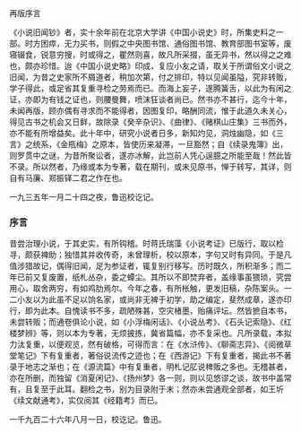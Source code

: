再版序言

  

  

《小说旧闻钞》者，实十余年前在北京大学讲《中国小说史》时，所集史料之一部。时方困瘁，无力买书，则假之中央图书馆、通俗图书馆、教育部图书室等，废寝辍食，锐意穷搜，时或得之，瞿然则喜，故凡所采掇，虽无异书，然以得之之难也，颇亦珍惜。迨《中国小说史略》印成，复应小友之请，取关于所谓俗文小说之旧闻，为昔之史家所不屑道者，稍加次第，付之排印，特以见闻虽隘，究非转贩，学子得此，或足省其复重寻检之劳焉而已。而海上妄子，遂腾簧舌，以此为有闲之证，亦即为有钱之证也，则腰曼舞，喷沫狂谈者尚已。然书亦不甚行，迄今十年，未闻再版，顾亦偶有寻求而不能得者，因图复印，略酬同流，惟于此道久未关心，得见古书之机会又日鲜，故除录《癸辛杂识》、《曲律》、《赌棋山庄集》三书而外，亦不能有所增益矣。此十年中，研究小说者日多，新知灼见，洞烛幽隐，如《三言》之统系，《金瓶梅》之原本，皆使历来凝滞，一旦豁然；自《续录鬼簿》出，则罗贯中之谜，为昔所聚讼者，遂亦冰解，此岂前人凭心逞臆之所能至哉！然此皆不录。所以然者，乃缘或本为专著，载在期刊，或未见原书，惮于转写，其详，则自有马廉、郑振铎二君之作在也。

一九三五年一月二十四之夜，鲁迅校讫记。

   

  

  

### 序言  

  

  

昔尝治理小说，于其史实，有所钩稽。时蒋氏瑞藻《小说考证》已版行，取以检寻，颇获裨助；独惜其并收传奇，未曾理析，校以原本，字句又时有异同。于是凡值涉猎故记，偶得旧闻，足为参证者，辄复别行移写。历时既久，所积渐多；而二年已前又复废置，纸札丛杂，委之蟫尘。其所以不即焚弃者，盖缘事虽猥琐，究尝用心，取舍两穷，有如鸡肋焉尔。今年之春，有所枨触，更发旧稿，杂陈案头。一二小友以为此虽不足以饷名家，或尚非无裨于初学，助之编定，斐然成章，遂亦印行，即为此本。自愧读书不多，疏陋殊甚，空灾楮墨，贻痛评坛。然皆摭自本书，未尝转贩；而通卷俱论小说，如《小浮梅闲话》、《小说丛考》、《石头记索隐》、《红楼梦辨》等，则以本为专著，无烦披拣，冀省篇幅，亦不复采也。凡所录载，本拟力汰复重，以便观览，然有破格，可得而言：在《水浒传》、《聊斋志异》、《阅微草堂笔记》下有复重者，著俗说流传之迹也；在《西游记》下有复重者，揭此书不著录于地志之渐也；在《源流篇》中有复重者，明札记肊说稗贩之多也。无稽甚者，亦在所删，而独留《消夏闲记》、《扬州梦》各一则，则以见悠谬之谈，故书中盖常有，且复至于此耳。翻检之书，别为目录附于末；然亦未尝通观全部者，如王圻《续文献通考》，实仅阅其《经籍考》而已。

一千九百二十六年八月一日，校讫记。鲁迅。